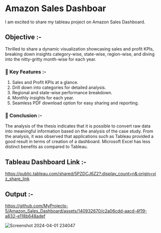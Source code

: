 # Amazon Sales Dashboar
I am excited to share my tableau project on Amazon Sales Dashboard.

## Objective :-      
Thrilled to share a dynamic visualization showcasing sales and profit KPIs, breaking down insights category-wise, state-wise, region-wise, and diving into the nitty-gritty month-wise for each year.

### 📌 Key Features :-               
1) Sales and Profit KPIs at a glance.     
2) Drill down into categories for detailed analysis.       
3) Regional and state-wise performance breakdown.      
4) Monthly insights for each year.        
5) Seamless PDF download option for easy sharing and reporting.         

### 📌 Conclusion :-
The analysis of the thesis indicates that it is possible to convert raw data into
meaningful information based on the analysis of the case study. From the
analysis, it was observed that applications such as Tableau provided a good
result in terms of creation of a dashboard. Microsoft Excel has less distinct
benefits as compared to Tableau.            

## Tableau Dashboard Link :-
https://public.tableau.com/shared/5PZDCJ6Z2?:display_count=n&:origin=viz_share_link

## Output :-
https://github.com/MyProjects-5/Amazon_Sales_Dashboard/assets/140932670/c2a06cdd-aacd-4f19-a832-e118b648adef

![Screenshot 2024-04-01 234047](https://github.com/MyProjects-5/Amazon_Sales_Dashboard/assets/140932670/b8af6b43-5a30-4cae-a21a-6993da6eded2)


